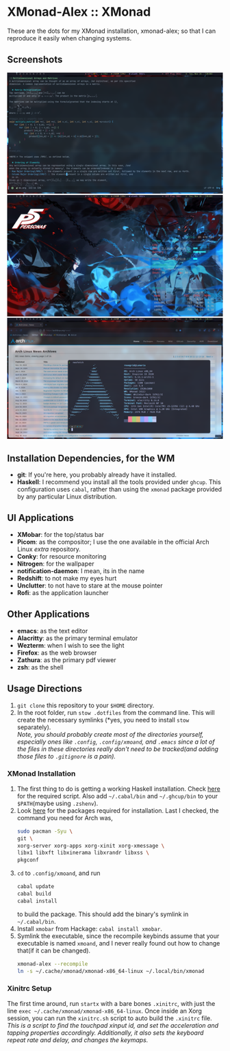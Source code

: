 # XMonad-Alex :: XMonad
These are the dots for my XMonad installation, xmonad-alex; so that I can reproduce it easily when
changing systems.

## Screenshots
![Emacs(Org Mode)](../Screenshots/SS1-emacs.png)
![Empty Screen](../Screenshots/SS2-empty.png)
![Fetch](../Screenshots/SS3-fastfetch.png)

## Installation Dependencies, for the WM
- **git**: If you're here, you probably already have it installed.
- **Haskell**: I recommend you install all the tools provided under `ghcup`. This configuration
  uses `cabal`, rather than using the `xmonad` package provided by any particular Linux distribution.
  
## UI Applications
- **XMobar**: for the top/status bar
- **Picom**: as the compositor; I use the one available in the official Arch Linux *extra* repository.
- **Conky**: for resource monitoring
- **Nitrogen**: for the wallpaper
- **notification-daemon**: I mean, its in the name
- **Redshift**: to not make my eyes hurt
- **Unclutter**: to not have to stare at the mouse pointer
- **Rofi**: as the application launcher

## Other Applications
- **emacs**: as the text editor
- **Alacritty**: as the primary terminal emulator
- **Wezterm**: when I wish to see the light
- **Firefox**: as the web browser
- **Zathura**: as the primary pdf viewer
- **zsh**: as the shell

## Usage Directions
1. `git clone` this repository to your `$HOME` directory.
2. In the root folder, run `stow .dotfiles` from the command line. This will create the necessary
   symlinks (*yes, you need to install `stow` separately).  
   *Note, you should probably create most of the directories yourself, especially ones
   like `.config`, `.config/xmoand`, and `.emacs` since a lot of the files in these directories
   really don't need to be tracked(and adding those files to `.gitignore` is a pain).*

### XMonad Installation
1. The first thing to do is getting a working Haskell installation. Check
   [here](https://www.haskell.org/ghcup/install/) for the required script. Also add `~/.cabal/bin`
   and `~/.ghcup/bin` to your `$PATH`(maybe using `.zshenv`).
2. Look [here](https://xmonad.org/INSTALL.html) for the packages required for installation. Last I
   checked, the command you need for Arch was,
   ```sh
   sudo pacman -Syu \
   git \
   xorg-server xorg-apps xorg-xinit xorg-xmessage \
   libx1 libxft libxinerama libxrandr libxss \
   pkgconf
   ```
3. `cd` to `.config/xmoand`, and run
   ```sh
   cabal update
   cabal build
   cabal install
   ```
   to build the package. This should add the binary's symlink in `~/.cabal/bin`.  
4. Install `xmobar` from Hackage: `cabal install xmobar`.
5. Symlink the executable, since the recompile keybinds assume that your executable is named
   `xmoand`, and I never really found out how to change that(if it can be changed).
   ```sh
   xmonad-alex --recompile
   ln -s ~/.cache/xmonad/xmonad-x86_64-linux ~/.local/bin/xmonad
   ```
   
### Xinitrc Setup
The first time around, run `startx` with a bare bones `.xinitrc`, with just the line
`exec ~/.cache/xmonad/xmonad-x86_64-linux`. Once inside an Xorg session, you can run the
`xinitrc.sh` script to auto build the `.xinitrc` file.  
*This is a script to find the touchpad xinput id, and set the acceleration and tapping properties
accordingly. Additionally, it also sets the keyboard repeat rate and delay, and changes the
keymaps.*

